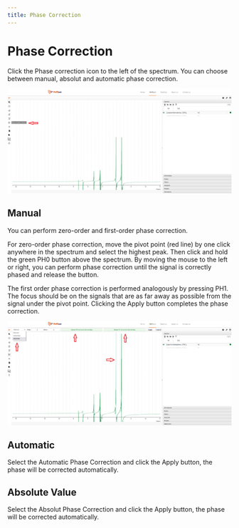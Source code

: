 ```yaml
---
title: Phase Correction
---
```


# Phase Correction

Click the Phase correction icon to the left of the spectrum. You can choose between manual, absolut and automatic phase correction.

![](./Phase_correction1.png)

## Manual

You can perform zero-order and first-order phase correction.

For zero-order phase correction, move the pivot point (red line) by one click anywhere in the spectrum and select the highest peak. Then click and hold the green PH0 button above the spectrum. By moving the mouse to the left or right, you can perform phase correction until the signal is correctly phased and release the button.

The first order phase correction is performed analogously by pressing PH1. The focus should be on the signals that are as far away as possible from the signal under the pivot point. Clicking the Apply button completes the phase correction.

![](./Phase_correction2.png)

## Automatic

Select the Automatic Phase Correction and click the Apply button, the phase will be corrected automatically.

## Absolute Value

Select the Absolut Phase Correction and click the Apply button, the phase will be corrected automatically.